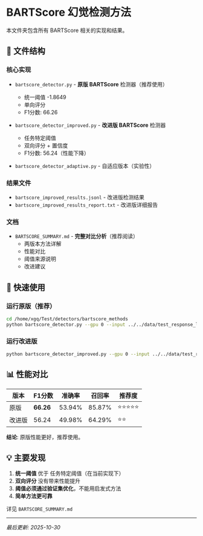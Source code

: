 # BARTScore 幻觉检测方法

本文件夹包含所有 BARTScore 相关的实现和结果。

## 📁 文件结构

### 核心实现
- `bartscore_detector.py` - **原版 BARTScore** 检测器（推荐使用）
  - 统一阈值 -1.8649
  - 单向评分
  - F1分数: 66.26
  
- `bartscore_detector_improved.py` - **改进版 BARTScore** 检测器
  - 任务特定阈值
  - 双向评分 + 置信度
  - F1分数: 56.24（性能下降）
  
- `bartscore_detector_adaptive.py` - 自适应版本（实验性）

### 结果文件
- `bartscore_improved_results.jsonl` - 改进版检测结果
- `bartscore_improved_results_report.txt` - 改进版详细报告

### 文档
- `BARTSCORE_SUMMARY.md` - **完整对比分析**（推荐阅读）
  - 两版本方法详解
  - 性能对比
  - 阈值来源说明
  - 改进建议

## 🚀 快速使用

### 运行原版（推荐）
```bash
cd /home/xgq/Test/detectors/bartscore_methods
python bartscore_detector.py --gpu 0 --input ../../data/test_response_label.jsonl
```

### 运行改进版
```bash
python bartscore_detector_improved.py --gpu 0 --input ../../data/test_response_label.jsonl
```

## 📊 性能对比

| 版本 | F1分数 | 准确率 | 召回率 | 推荐度 |
|------|--------|--------|--------|--------|
| 原版 | **66.26** | 53.94% | 85.87% | ⭐⭐⭐⭐⭐ |
| 改进版 | 56.24 | 49.98% | 64.29% | ⭐⭐ |

**结论**: 原版性能更好，推荐使用。

## 💡 主要发现

1. **统一阈值** 优于 任务特定阈值（在当前实现下）
2. **双向评分** 没有带来性能提升
3. **阈值必须通过验证集优化**，不能用启发式方法
4. **简单方法更可靠**

详见 `BARTSCORE_SUMMARY.md`

---

*最后更新: 2025-10-30*

